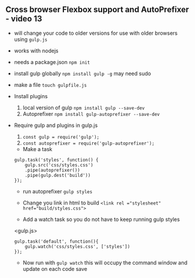  ## Cross browser Flexbox support and AutoPrefixer - video 13

 - will change your code to older versions for use with older browsers using `gulp.js`

 - works with nodejs

 -  needs a package.json `npm init`

 - install gulp globally `npm install gulp -g` may need sudo

 - make a file `touch gulpfile.js`

 - Install plugins  
    1. local version of gulp `npm install gulp --save-dev`
    2. Autoprefixer `npm install gulp-autoprefixer --save-dev`

-  Require gulp and plugins in gulp.js 
    1. `const gulp = require('gulp');`
     1. `const autoprefixer = require('gulp-autoprefixer');`

     - Make a task 
     ```
     gulp.task('styles', function() {
         gulp.src('css/styles.css')
         .pipe(autoprefixer())
         .pipe(gulp.dest('build'))
     });
     ```

     - run autoprefixer `gulp styles`

     - Change you link in html to build `<link rel ="stylesheet" href="build/styles.css">`

     - Add a watch task so you do not have to keep running gulp styles

     <gulp.js>

     ```
     gulp.task('default', function(){
         gulp.watch('css/styles.css', ['styles'])
     });
     ```

     - Now run with `gulp watch` this will occupy the command window and update on each code save

